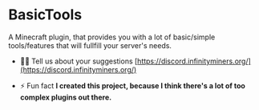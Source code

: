 <h1 align="left">BasicTools</h1>

A Minecraft plugin, that provides you with a lot of basic/simple tools/features that will fullfill your server's needs.

- 👨‍💻 Tell us about your suggestions [https://discord.infinityminers.org/](https://discord.infinityminers.org/)

- ⚡ Fun fact **I created this project, because I think there's a lot of too complex plugins out there.**

